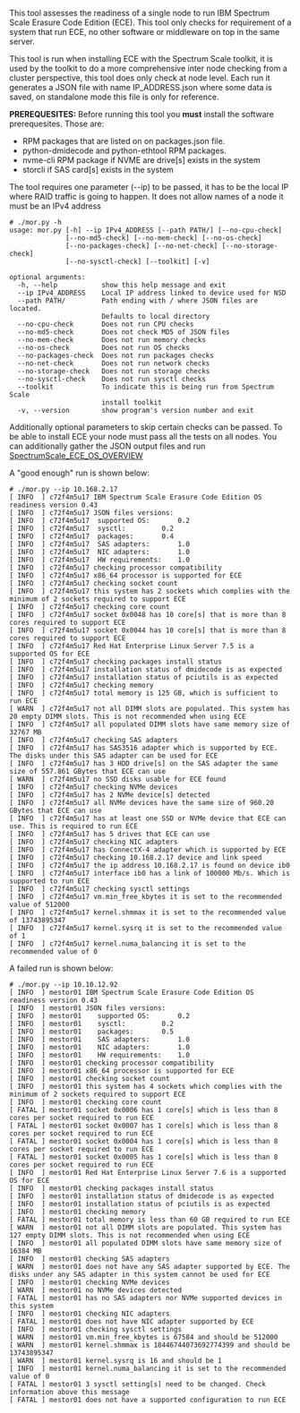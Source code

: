 This tool assesses the readiness of a single node to run IBM Spectrum Scale Erasure Code Edition (ECE). This tool only checks for requirement of a system that run ECE, no other software or middleware on top in the same server.

This tool is run when installing ECE with the Spectrum Scale toolkit, it is used by the toolkit to do a more comprehensive inter node checking from a cluster perspective, this tool does only check at node level. Each run it generates a JSON file with name IP_ADDRESS.json where some data is saved, on standalone mode this file is only for reference.

**PREREQUESITES:** Before running this tool you **must** install the software prerequesites. Those are:
 * RPM packages that are listed on on packages.json file.
 * python-dmidecode and python-ethtool RPM packages.
 * nvme-cli RPM package if NVME are drive[s] exists in the system
 * storcli if SAS card[s] exists in the system

The tool requires one parameter (--ip) to be passed, it has to be the local IP where RAID traffic is going to happen. It does not allow names of a node it must be an IPv4 address

```
# ./mor.py -h
usage: mor.py [-h] --ip IPv4_ADDRESS [--path PATH/] [--no-cpu-check]
              [--no-md5-check] [--no-mem-check] [--no-os-check]
              [--no-packages-check] [--no-net-check] [--no-storage-check]
              [--no-sysctl-check] [--toolkit] [-v]

optional arguments:
  -h, --help           show this help message and exit
  --ip IPv4_ADDRESS    Local IP address linked to device used for NSD
  --path PATH/         Path ending with / where JSON files are located.
                       Defaults to local directory
  --no-cpu-check       Does not run CPU checks
  --no-md5-check       Does not check MD5 of JSON files
  --no-mem-check       Does not run memory checks
  --no-os-check        Does not run OS checks
  --no-packages-check  Does not run packages checks
  --no-net-check       Does not run network checks
  --no-storage-check   Does not run storage checks
  --no-sysctl-check    Does not run sysctl checks
  --toolkit            To indicate this is being run from Spectrum Scale
                       install toolkit
  -v, --version        show program's version number and exit
```

  Additionally optional parameters to skip certain checks can be passed. To be able to install ECE your node must pass all the tests on all nodes. You can additionally gather the JSON output files and run [SpectrumScale_ECE_OS_OVERVIEW](https://github.com/IBM/SpectrumScale_ECE_OS_OVERVIEW)

  A "good enough" run is shown below:

  ```
  # ./mor.py --ip 10.168.2.17
  [ INFO  ] c72f4m5u17 IBM Spectrum Scale Erasure Code Edition OS readiness version 0.43
  [ INFO  ] c72f4m5u17 JSON files versions:
  [ INFO  ] c72f4m5u17 	supported OS:		0.2
  [ INFO  ] c72f4m5u17 	sysctl: 		0.2
  [ INFO  ] c72f4m5u17 	packages: 		0.4
  [ INFO  ] c72f4m5u17 	SAS adapters:		1.0
  [ INFO  ] c72f4m5u17 	NIC adapters:		1.0
  [ INFO  ] c72f4m5u17 	HW requirements:	1.0
  [ INFO  ] c72f4m5u17 checking processor compatibility
  [ INFO  ] c72f4m5u17 x86_64 processor is supported for ECE
  [ INFO  ] c72f4m5u17 checking socket count
  [ INFO  ] c72f4m5u17 this system has 2 sockets which complies with the minimum of 2 sockets required to support ECE
  [ INFO  ] c72f4m5u17 checking core count
  [ INFO  ] c72f4m5u17 socket 0x0048 has 10 core[s] that is more than 8 cores required to support ECE
  [ INFO  ] c72f4m5u17 socket 0x0044 has 10 core[s] that is more than 8 cores required to support ECE
  [ INFO  ] c72f4m5u17 Red Hat Enterprise Linux Server 7.5 is a supported OS for ECE
  [ INFO  ] c72f4m5u17 checking packages install status
  [ INFO  ] c72f4m5u17 installation status of dmidecode is as expected
  [ INFO  ] c72f4m5u17 installation status of pciutils is as expected
  [ INFO  ] c72f4m5u17 checking memory
  [ INFO  ] c72f4m5u17 total memory is 125 GB, which is sufficient to run ECE
  [ WARN  ] c72f4m5u17 not all DIMM slots are populated. This system has 20 empty DIMM slots. This is not recommended when using ECE
  [ INFO  ] c72f4m5u17 all populated DIMM slots have same memory size of 32767 MB
  [ INFO  ] c72f4m5u17 checking SAS adapters
  [ INFO  ] c72f4m5u17 has SAS3516 adapter which is supported by ECE. The disks under this SAS adapter can be used for ECE
  [ INFO  ] c72f4m5u17 has 3 HDD drive[s] on the SAS adapter the same size of 557.861 GBytes that ECE can use
  [ WARN  ] c72f4m5u17 no SSD disks usable for ECE found
  [ INFO  ] c72f4m5u17 checking NVMe devices
  [ INFO  ] c72f4m5u17 has 2 NVMe device[s] detected
  [ INFO  ] c72f4m5u17 all NVMe devices have the same size of 960.20 GBytes that ECE can use
  [ INFO  ] c72f4m5u17 has at least one SSD or NVMe device that ECE can use. This is required to run ECE
  [ INFO  ] c72f4m5u17 has 5 drives that ECE can use
  [ INFO  ] c72f4m5u17 checking NIC adapters
  [ INFO  ] c72f4m5u17 has ConnectX-4 adapter which is supported by ECE
  [ INFO  ] c72f4m5u17 checking 10.168.2.17 device and link speed
  [ INFO  ] c72f4m5u17 the ip address 10.168.2.17 is found on device ib0
  [ INFO  ] c72f4m5u17 interface ib0 has a link of 100000 Mb/s. Which is supported to run ECE
  [ INFO  ] c72f4m5u17 checking sysctl settings
  [ INFO  ] c72f4m5u17 vm.min_free_kbytes it is set to the recommended value of 512000
  [ INFO  ] c72f4m5u17 kernel.shmmax it is set to the recommended value of 13743895347
  [ INFO  ] c72f4m5u17 kernel.sysrq it is set to the recommended value of 1
  [ INFO  ] c72f4m5u17 kernel.numa_balancing it is set to the recommended value of 0
  ```

  A failed run is shown below:

  ```
  # ./mor.py --ip 10.10.12.92
  [ INFO  ] mestor01 IBM Spectrum Scale Erasure Code Edition OS readiness version 0.43
  [ INFO  ] mestor01 JSON files versions:
  [ INFO  ] mestor01 	supported OS:		0.2
  [ INFO  ] mestor01 	sysctl: 		0.2
  [ INFO  ] mestor01 	packages: 		0.5
  [ INFO  ] mestor01 	SAS adapters:		1.0
  [ INFO  ] mestor01 	NIC adapters:		1.0
  [ INFO  ] mestor01 	HW requirements:	1.0
  [ INFO  ] mestor01 checking processor compatibility
  [ INFO  ] mestor01 x86_64 processor is supported for ECE
  [ INFO  ] mestor01 checking socket count
  [ INFO  ] mestor01 this system has 4 sockets which complies with the minimum of 2 sockets required to support ECE
  [ INFO  ] mestor01 checking core count
  [ FATAL ] mestor01 socket 0x0006 has 1 core[s] which is less than 8 cores per socket required to run ECE
  [ FATAL ] mestor01 socket 0x0007 has 1 core[s] which is less than 8 cores per socket required to run ECE
  [ FATAL ] mestor01 socket 0x0004 has 1 core[s] which is less than 8 cores per socket required to run ECE
  [ FATAL ] mestor01 socket 0x0005 has 1 core[s] which is less than 8 cores per socket required to run ECE
  [ INFO  ] mestor01 Red Hat Enterprise Linux Server 7.6 is a supported OS for ECE
  [ INFO  ] mestor01 checking packages install status
  [ INFO  ] mestor01 installation status of dmidecode is as expected
  [ INFO  ] mestor01 installation status of pciutils is as expected
  [ INFO  ] mestor01 checking memory
  [ FATAL ] mestor01 total memory is less than 60 GB required to run ECE
  [ WARN  ] mestor01 not all DIMM slots are populated. This system has 127 empty DIMM slots. This is not recommended when using ECE
  [ INFO  ] mestor01 all populated DIMM slots have same memory size of 16384 MB
  [ INFO  ] mestor01 checking SAS adapters
  [ WARN  ] mestor01 does not have any SAS adapter supported by ECE. The disks under any SAS adapter in this system cannot be used for ECE
  [ INFO  ] mestor01 checking NVMe devices
  [ WARN  ] mestor01 no NVMe devices detected
  [ FATAL ] mestor01 has no SAS adapters nor NVMe supported devices in this system
  [ INFO  ] mestor01 checking NIC adapters
  [ FATAL ] mestor01 does not have NIC adapter supported by ECE
  [ INFO  ] mestor01 checking sysctl settings
  [ WARN  ] mestor01 vm.min_free_kbytes is 67584 and should be 512000
  [ WARN  ] mestor01 kernel.shmmax is 18446744073692774399 and should be 13743895347
  [ WARN  ] mestor01 kernel.sysrq is 16 and should be 1
  [ INFO  ] mestor01 kernel.numa_balancing it is set to the recommended value of 0
  [ FATAL ] mestor01 3 sysctl setting[s] need to be changed. Check information above this message
  [ FATAL ] mestor01 does not have a supported configuration to run ECE
  ```
